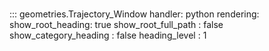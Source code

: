 # 
::: geometries.Trajectory_Window
    handler: python
    rendering:
      show_root_heading: true
      show_root_full_path : false
      show_category_heading : false
      heading_level : 1